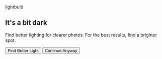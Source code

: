 <!DOCTYPE html>

<html lang="en"><head>
<meta charset="utf-8"/>
<meta content="width=device-width, initial-scale=1.0" name="viewport"/>
<title>Low Light Warning</title>
<script src="https://cdn.tailwindcss.com?plugins=forms,container-queries"></script>
<link href="https://fonts.googleapis.com/css2?family=Manrope:wght@200..800&amp;display=swap" rel="stylesheet"/>
<link href="https://fonts.googleapis.com/css2?family=Material+Symbols+Outlined" rel="stylesheet"/>
<script>
      tailwind.config = {
        darkMode: "class",
        theme: {
          extend: {
            colors: {
              "primary": "#13ec92",
              "background-light": "#f6f8f7",
              "background-dark": "#10221a",
            },
            fontFamily: {
              "display": ["Manrope", "sans-serif"]
            },
            borderRadius: {"DEFAULT": "0.25rem", "lg": "0.5rem", "xl": "0.75rem", "full": "9999px"},
          },
        },
      }
    </script>
<style>
    body {
      min-height: max(884px, 100dvh);
    }
  </style>
  </head>
<body class="bg-gray-100 font-display">
<div class="relative h-screen w-full overflow-hidden bg-cover bg-center" style='background-image: url("https://lh3.googleusercontent.com/aida-public/AB6AXuBooectvlhrffz33wXWFyZjf8r25Kgk34kRVB4h8Fv6bVMo9f9joJbu-lHIuxpl8J0ILwJ2jFYqko1_Vp9GGGjHyQjySwaLGV-sylo9UtOUPW3OypH09oCwmg0_NRdNsAAkmvL4MmF1X1UzK3ZK_LDi1B_9leN2bH3GmoW13L4Xlb4PJ9_WXy9eK_9u4BiD3U6586BAyPrCzXm5hV6TrhXyOxclxXaUQ8qBrvbxeQiNabYVpn5I72l9_IGM3Sut1vZB63B2imC2lDX3");'>
<div class="absolute inset-0 bg-background-dark/50"></div>
<main class="relative z-10 flex h-full items-end justify-center p-4">
<!-- Modal Container -->
<div class="w-full max-w-md rounded-xl bg-background-light p-6 text-center shadow-lg dark:bg-background-dark">
<div class="flex flex-col items-center">
<!-- Icon -->
<div class="mb-4 flex h-16 w-16 items-center justify-center rounded-full bg-primary/20">
<span class="material-symbols-outlined text-4xl text-gray-700 dark:text-gray-300">lightbulb</span>
</div>
<!-- HeadlineText -->
<h2 class="text-2xl font-bold tracking-tight text-gray-900 dark:text-white">It's a bit dark</h2>
<!-- BodyText -->
<p class="mt-2 text-base text-gray-600 dark:text-gray-300">
                    Find better lighting for clearer photos. For the best results, find a brighter spot.
                </p>
<!-- ButtonGroup -->
<div class="mt-6 flex w-full flex-col items-stretch space-y-3">
<button class="flex h-12 w-full min-w-[84px] max-w-[480px] cursor-pointer items-center justify-center overflow-hidden rounded-lg bg-primary px-5 text-base font-bold leading-normal tracking-[0.015em] text-gray-900">
<span class="truncate">Find Better Light</span>
</button>
<button class="flex h-12 w-full min-w-[84px] max-w-[480px] cursor-pointer items-center justify-center overflow-hidden rounded-lg bg-primary/20 px-5 text-base font-bold leading-normal tracking-[0.015em] text-gray-900 dark:bg-white/10 dark:text-white">
<span class="truncate">Continue Anyway</span>
</button>
</div>
</div>
</div>
</main>
</div>
</body></html>